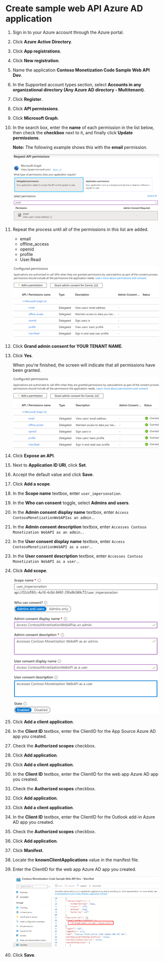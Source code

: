# Create sample web API Azure AD application

1. Sign in to your Azure account through the Azure portal.
1. Click **Azure Active Directory**.
1. Click **App registrations**.
1. Click **New registration**.
1. Name the application **Contoso Monetization Code Sample Web API Dev**. 
1. In the Supported account types section, select **Accounts in any organizational directory (Any Azure AD directory - Multitenant)**.
1. Click **Register**.	
1. Click **API permissions**.
1. Click **Microsoft Graph**.
1. In the search box, enter the **name** of each permission in the list below, then check the **checkbox** next to it, and finally click **Update permissions**.

	**Note:** The following example shows this with the **email** permission.

	![Azure AD consent permissions](./Images/app-source-aad-app-02.png)

1. Repeat the process until all of the permissions in this list are added.
	
	- email
	- offline_access
	- openid
	- profile
	- User.Read

	![Permissions added](./Images/web-api-aad-app-01.png)
1. Click **Grand admin consent for YOUR TENANT NAME**.
1. Click **Yes**.

	When you're finished, the screen will indicate that all permissions have been granted.
	
	![Permissions Granted](./Images/web-api-aad-app-02.png)
1. Click **Expose an API**.
1. Next to **Application ID URI**, click **Set**.
1. Accept the default value and click **Save**.
1. Click **Add a scope**.
1. In the **Scope name** textbox, enter `user_impersonation`.
1. In the **Who can consent** toggle, select **Admins and users**.
1. In the **Admin consent display name** textbox, enter `Access ContosoMonetizationWebAPIas an admin.`.
1. In the **Admin consent description** textbox, enter `Accesses Contoso Monetization WebAPI as an admin.`.
1. In the **User consent display name** textbox, enter `Access ContosoMonetizationWebAPI as a user.`.
1. In the **User consent description** textbox, enter `Accesses Contoso Monetization WebAPI as a user.`.
1. Click **Add scope**.

	![App ID URI](./Images/web-api-aad-app-03.png)
1. Click **Add a client application**.
1. In the **Client ID** textbox, enter the ClientID for the App Source Azure AD app you created.
1. Check the **Authorized scopes** checkbox.
1. Click **Add application**.
1. Click **Add a client application**.
1. In the **Client ID** textbox, enter the ClientID for the web app Azure AD app you created.
1. Check the **Authorized scopes** checkbox.
1. Click **Add application**.
1. Click **Add a client application**.
1. In the **Client ID** textbox, enter the ClientID for the Outlook add-in Azure AD app you created.
1. Check the **Authorized scopes** checkbox.
1. Click **Add application**.
1. Click **Manifest**.
1. Locate the **knownClientApplications** value in the manifest file.
1. Enter the ClientID for the web app Azure AD app you created.

	![Code Path](./Images/13.png)

1. Click **Save**.
